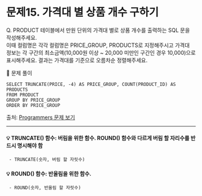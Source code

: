 # 문제15. 가격대 별 상품 개수 구하기

Q. PRODUCT 테이블에서 만원 단위의 가격대 별로 상품 개수를 출력하는 SQL 문을 작성해주세요. <br>
이때 컬럼명은 각각 컬럼명은 PRICE_GROUP, PRODUCTS로 지정해주시고 가격대 정보는 각 구간의 최소금액(10,000원 이상 ~ 20,000 미만인 구간인 경우 10,000)으로 표시해주세요. 결과는 가격대를 기준으로 오름차순 정렬해주세요.

🔑 문제 풀이
```mysql
SELECT TRUNCATE(PRICE, -4) AS PRICE_GROUP, COUNT(PRODUCT_ID) AS PRODUCTS
FROM PRODUCT
GROUP BY PRICE_GROUP
ORDER BY PRICE_GROUP
```

출처: [Programmers 문제 보기](https://school.programmers.co.kr/learn/courses/30/lessons/131530)

----- 

#### 💡 TRUNCATE() 함수: 버림을 위한 함수. ROUND() 함수와 다르게 버림 할 자리수를 반드시 명시해야 함  
     - TRUNCATE(숫자, 버림 할 자릿수)
     
#### 💡 ROUND() 함수: 반올림을 위한 함수. 
     - ROUND(숫자, 반올림 할 자릿수)
